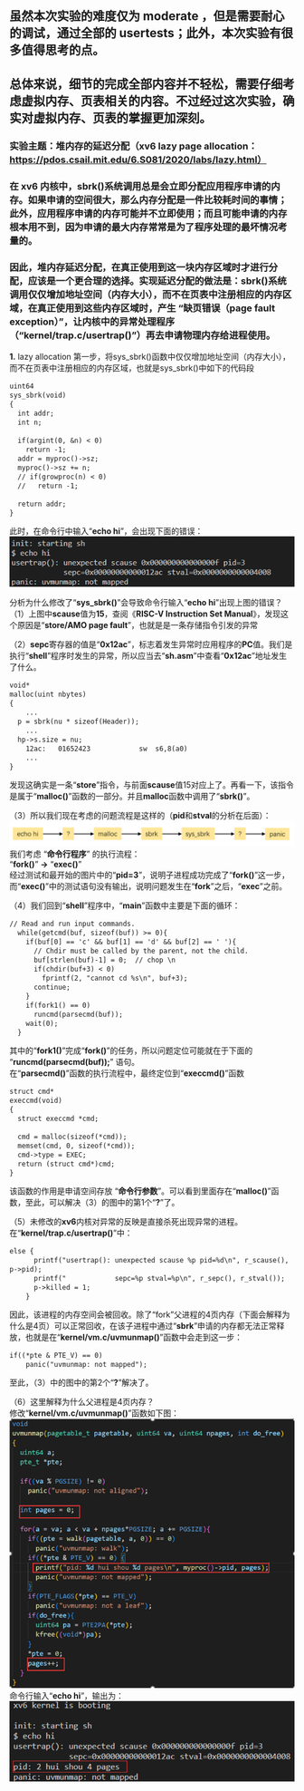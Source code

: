 ## 虽然本次实验的难度仅为 moderate ，但是需要耐心的调试，通过全部的 usertests；此外，本次实验有很多值得思考的点。
## 总体来说，细节的完成全部内容并不轻松，需要仔细考虑虚拟内存、页表相关的内容。不过经过这次实验，确实对虚拟内存、页表的掌握更加深刻。  
  
### 实验主题：堆内存的延迟分配（xv6 lazy page allocation：https://pdos.csail.mit.edu/6.S081/2020/labs/lazy.html）
### 在 xv6 内核中，sbrk()系统调用总是会立即分配应用程序申请的内存。如果申请的空间很大，那么内存分配是一件比较耗时间的事情；此外，应用程序申请的内存可能并不立即使用；而且可能申请的内存根本用不到，因为申请的最大内存常常是为了程序处理的最坏情况考量的。
### 因此，堆内存延迟分配，在真正使用到这一块内存区域时才进行分配，应该是一个更合理的选择。实现延迟分配的做法是：sbrk()系统调用仅仅增加地址空间（内存大小），而不在页表中注册相应的内存区域，在真正使用到这些内存区域时，产生 “缺页错误（page fault exception）”，让内核中的异常处理程序（“kernel/trap.c/usertrap()”）再去申请物理内存给进程使用。  

**1.** lazy allocation 第一步，将sys_sbrk()函数中仅仅增加地址空间（内存大小），而不在页表中注册相应的内存区域，也就是sys_sbrk()中如下的代码段  
```
uint64
sys_sbrk(void)
{
  int addr;
  int n;

  if(argint(0, &n) < 0)
    return -1;
  addr = myproc()->sz;
  myproc()->sz += n;
  // if(growproc(n) < 0)
  //   return -1;

  return addr;
}
```
此时，在命令行中输入“**echo hi**”，会出现下面的错误：  
![](https://github.com/2351889401/6.S081-Lab-lazy_page_allocation/blob/main/images/echo_hi_fault.png)
  
分析为什么修改了“**sys_sbrk()**”会导致命令行输入“**echo hi**”出现上图的错误？  
（1）上图中**scause**值为**15**，查阅《**RISC-V Instruction Set Manual**》，发现这个原因是“**store/AMO page fault**”，也就是是一条存储指令引发的异常  
  
（2）**sepc**寄存器的值是“**0x12ac**”，标志着发生异常时应用程序的**PC**值。我们是执行“**shell**”程序时发生的异常，所以应当去“**sh.asm**”中查看“**0x12ac**”地址发生了什么。  
```
void*
malloc(uint nbytes)
{
    ...
  p = sbrk(nu * sizeof(Header));
    ...
  hp->s.size = nu;
    12ac:	01652423          	sw	s6,8(a0)
    ...
}
```  
发现这确实是一条“**store**”指令，与前面**scause**值15对应上了。再看一下，该指令是属于“**malloc()**”函数的一部分。并且**malloc**函数中调用了“**sbrk()**”。  
  
（3）所以我们现在考虑的问题流程是这样的（**pid**和**stval**的分析在后面）：  
![](https://github.com/2351889401/6.S081-Lab-lazy_page_allocation/blob/main/images/think1.png)  
我们考虑 “**命令行程序**” 的执行流程：  
“**fork()**” **->** “**exec()**”  
经过测试和最开始的图片中的“**pid=3**”，说明子进程成功完成了“**fork()**”这一步，而“**exec()**”中的测试语句没有输出，说明问题发生在“**fork**”之后，“**exec**”之前。  

（4）我们回到“**shell**”程序中，“**main**”函数中主要是下面的循环：  
```
// Read and run input commands.
  while(getcmd(buf, sizeof(buf)) >= 0){
    if(buf[0] == 'c' && buf[1] == 'd' && buf[2] == ' '){
      // Chdir must be called by the parent, not the child.
      buf[strlen(buf)-1] = 0;  // chop \n
      if(chdir(buf+3) < 0)
        fprintf(2, "cannot cd %s\n", buf+3);
      continue;
    }
    if(fork1() == 0)
      runcmd(parsecmd(buf));
    wait(0);
  }
```
其中的“**fork1()**”完成“**fork()**”的任务，所以问题定位可能就在于下面的 “**runcmd(parsecmd(buf));**” 语句。  
在“**parsecmd()**”函数的执行流程中，最终定位到“**execcmd()**”函数  
```
struct cmd*
execcmd(void)
{
  struct execcmd *cmd;

  cmd = malloc(sizeof(*cmd));
  memset(cmd, 0, sizeof(*cmd));
  cmd->type = EXEC;
  return (struct cmd*)cmd;
}
```
该函数的作用是申请空间存放 “**命令行参数**”。可以看到里面存在“**malloc()**”函数，至此，可以解决（3）的图中的第1个“**?**”了。  
  
（5）未修改的**xv6**内核对异常的反映是直接杀死出现异常的进程。在“**kernel/trap.c/usertrap()**”中：  
```
else {
      printf("usertrap(): unexpected scause %p pid=%d\n", r_scause(), p->pid);
      printf("            sepc=%p stval=%p\n", r_sepc(), r_stval());
      p->killed = 1;
    }
```
因此，该进程的内存空间会被回收。除了“fork”父进程的4页内存（下面会解释为什么是4页）可以正常回收，在该子进程中通过“**sbrk**”申请的内存都无法正常释放，也就是在“**kernel/vm.c/uvmunmap()**”函数中会走到这一步：
```
if((*pte & PTE_V) == 0) 
    panic("uvmunmap: not mapped");
```
至此，（3）中的图中的第2个“**?**”解决了。  

（6）这里解释为什么父进程是4页内存？  
修改“**kernel/vm.c/uvmunmap()**”函数如下图：  
![](https://github.com/2351889401/6.S081-Lab-lazy_page_allocation/blob/main/images/xiugai.png)   
命令行输入“**echo hi**”，输出为：  
![](https://github.com/2351889401/6.S081-Lab-lazy_page_allocation/blob/main/images/xiugai_result.png)  
